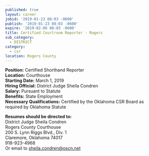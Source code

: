 ```yaml
---
published: true
layout: career
jobid: '2019-01-23 08:03 -0600'
publish: '2019-01-23 08:03 -0600'
expire: '2019-02-06 08:03 -0600'
title: Certified Courtroom Reporter - Rogers
sub_category:
  - DISTRICT
category:
  - csr
location: Rogers County
---
```

**Position:** Certified Shorthand Reporter  
**Location:** Courthouse  
**Starting Date:** March 1, 2019  
**Hiring Official:**  District Judge Sheila Condren  
**Salary:** Pursuant to Statute  
**Benefits:** State Employment  
**Necessary Qualifications:** Certified by the Oklahoma CSR Board as required by Oklahoma Statute  

**Resumes should be directed to:**  
District Judge Sheila Condren   
Rogers County Courthouse  
200 S. Lynn Riggs Blvd., Div. 1  
Claremore, Oklahoma 74017  
918-923-4968  
Or email to [sheila.condren@oscn.net](mailto:sheila.condren@oscn.net)
